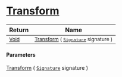 # [Transform](./TangentExtraction-100663598.md)



| Return | Name | 
| --- | --- | 
| <sub>[Void](https://docs.microsoft.com/en-us/dotnet/api/System.Void)</sub>| <sub>[Transform](./TangentExtraction-100663598.md) ( [`Signature`](./../../Signature.md) signature )</sub>| <br>


#### Parameters
[Transform](./TangentExtraction-100663598.md) ( [`Signature`](./../../Signature.md) signature )